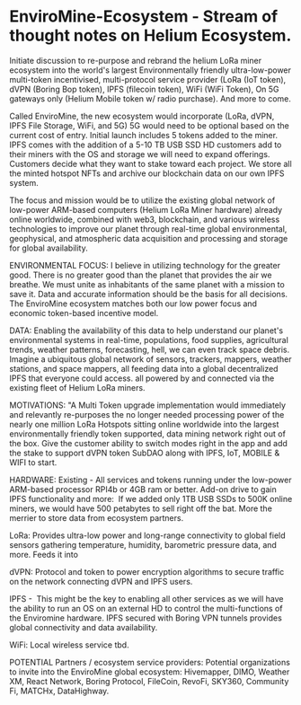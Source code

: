 # EnviroMine-Ecosystem - Stream of thought notes on Helium Ecosystem.

Initiate discussion to re-purpose and rebrand the helium LoRa miner ecosystem into the world's largest Environmentally friendly ultra-low-power multi-token incentivised, multi-protocol service provider (LoRa (IoT token), dVPN (Boring Bop token), IPFS (filecoin token), WiFi (WiFi Token), On 5G gateways only (Helium Mobile token w/ radio purchase). And more to come.

Called EnviroMine, the new ecosystem would incorporate (LoRa, dVPN, IPFS File Storage, WiFi, and 5G) 5G would need to be optional based on the current cost of entry. Initial launch includes 5 tokens added to the miner. IPFS comes with the addition of a 5-10 TB USB SSD HD customers add to their miners with the OS and storage we will need to expand offerings. Customers decide what they want to stake toward each project. We store all the minted hotspot NFTs and archive our blockchain data on our own IPFS system. 

The focus and mission would be to utilize the existing global network of low-power ARM-based computers (Helium LoRa Miner hardware) already online worldwide, combined with web3, blockchain, and various wireless technologies to improve our planet through real-time global environmental, geophysical, and atmospheric data acquisition and processing and storage for global availability. 

ENVIRONMENTAL FOCUS: I believe in utilizing technology for the greater good. There is no greater good than the planet that provides the air we breathe. We must unite as inhabitants of the same planet with a mission to save it. Data and accurate information should be the basis for all decisions. 
The EnviroMine ecosystem matches both our low power focus and economic token-based incentive model.  

DATA: Enabling the availability of this data to help understand our planet's environmental systems in real-time, populations, food supplies, agricultural trends, weather patterns, forecasting, hell, we can even track space debris. Imagine a ubiquitous global network of sensors, trackers, mappers, weather stations, and space mappers, all feeding data into a global decentralized IPFS that everyone could access. all powered by and connected via the existing fleet of Helium LoRa miners.

MOTIVATIONS: "A Multi Token upgrade implementation would immediately and relevantly re-purposes the no longer needed processing power of the nearly one million LoRa Hotspots sitting online worldwide into the largest environmentally friendly token supported, data mining network right out of the box. Give the customer ability to switch modes right in the app and add the stake to support dVPN token SubDAO along with IPFS, IoT, MOBILE & WIFI to start.

HARDWARE: Existing - All services and tokens running under the low-power ARM-based processor RPI4b or 4GB ram or better. Add-on drive to gain IPFS functionality and more:  If we added only 1TB USB SSDs to 500K online miners, we would have 500 petabytes to sell right off the bat. More the merrier to store data from ecosystem partners. 

LoRa: Provides ultra-low power and long-range connectivity to global field sensors gathering temperature, humidity, barometric pressure data, and more. Feeds it into 

dVPN: Protocol and token to power encryption algorithms to secure traffic on the network connecting dVPN and IPFS users. 

IPFS -  This might be the key to enabling all other services as we will have the ability to run an OS on an external HD to control the multi-functions of the Enviromine hardware. IPFS secured with Boring VPN tunnels provides global connectivity and data availability. 

WiFi: Local wireless service tbd. 

POTENTIAL Partners / ecosystem service providers: Potential organizations to invite into the EnviroMine global ecosystem: Hivemapper, DIMO, Weather XM, React Network, Boring Protocol, FileCoin, RevoFi, SKY360, Community Fi, MATCHx, DataHighway.


